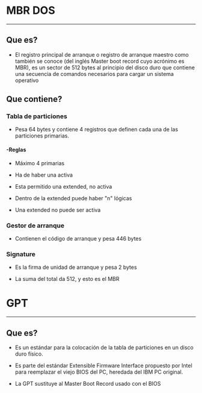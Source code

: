 # MBR DOS
---
## Que es?

* El registro principal de arranque o registro de arranque maestro como también se conoce 
  (del inglés Master boot record cuyo acrónimo es MBR), 
  es un sector de 512 bytes al principio del disco duro 
  que contiene una secuencia de comandos necesarios para cargar un sistema operativo
  
## Que contiene?

### Tabla de particiones

  * Pesa 64 bytes y contiene 4 registros que definen cada una de las particiones primarias.
  
  #### -Reglas 

  * Máximo 4 primarias
  
  * Ha de haber una activa

  * Esta permitido una extended, no activa

  * Dentro de la extended puede haber "n" lógicas

  * Una extended no puede ser activa


### Gestor de arranque

* Contienen el código de arranque y pesa 446 bytes

### Signature

* Es la firma de unidad de arranque y pesa 2 bytes

* La suma del total da 512, y esto es el MBR


# GPT
---
## Que es?
* Es un estándar para la colocación de la tabla de particiones en un disco duro físico. 

* Es parte del estándar Extensible Firmware Interface propuesto por Intel para reemplazar el viejo BIOS del PC, 
  heredada del IBM PC original.

* La GPT sustituye al Master Boot Record usado con el BIOS

